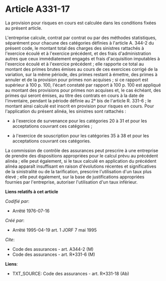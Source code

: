 # Article A331-17

La provision pour risques en cours est calculée dans les conditions fixées au présent article.

L'entreprise calcule, contrat par contrat ou par des méthodes statistiques, séparément pour chacune des catégories définies à
l'article A. 344-2 du présent code, le montant total des charges des sinistres rattachés à l'exercice écoulé et à l'exercice
précédent, et des frais d'administration autres que ceux immédiatement engagés et frais d'acquisition imputables à l'exercice
écoulé et à l'exercice précédent ; elle rapporte ce total au montant des primes brutes émises au cours de ces exercices
corrigé de la variation, sur la même période, des primes restant à émettre, des primes à annuler et de la provision pour
primes non acquises ; si ce rapport est supérieur à 100 p. 100, l'écart constaté par rapport à 100 p. 100 est appliqué au
montant des provisions pour primes non acquises et, le cas échéant, des primes qui seront émises, au titre des contrats en
cours à la date de l'inventaire, pendant la période définie au 2° bis de l'article R. 331-6 ; le montant ainsi calculé est
inscrit en provision pour risques en cours. Pour l'application du présent alinéa, les sinistres sont rattachés :

- à l'exercice de survenance pour les catégories 20 à 31 et pour les acceptations couvrant ces catégories ;

- à l'exercice de souscription pour les catégories 35 à 38 et pour les acceptations couvrant ces catégories.

La commission de contrôle des assurances peut prescrire à une entreprise de prendre des dispositions appropriées pour le
calcul prévu au précédent alinéa ; elle peut également, si le taux calculé en application du précédent alinéa apparaît
insuffisant en raison d'évolutions récentes et significatives de la sinistralité ou de la tarification, prescrire
l'utilisation d'un taux plus élevé ; elle peut également, sur la base de justifications appropriées fournies par
l'entreprise, autoriser l'utilisation d'un taux inférieur.

**Liens relatifs à cet article**

_Codifié par_:

  - Arrêté 1976-07-16

_Créé par_:

  - Arrêté 1995-04-19 art. 1 JORF 7 mai 1995

_Cite_:

  - Code des assurances - art. A344-2 (M)
  - Code des assurances - art. R*331-6 (M)

**Liens**:

  - TXT_SOURCE: Code des assurances - art. R*331-18 (Ab)
